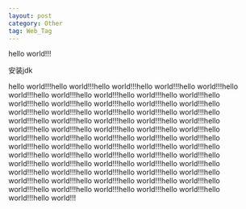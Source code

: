 ```yaml
---
layout: post
category: Other
tag: Web_Tag
---
```




hello world!!!

安装jdk


hello world!!!hello world!!!hello world!!!hello world!!!hello world!!!hello world!!!hello world!!!hello world!!!hello world!!!hello world!!!hello world!!!hello world!!!hello world!!!hello world!!!hello world!!!hello world!!!hello world!!!hello world!!!hello world!!!hello world!!!hello world!!!hello world!!!hello world!!!hello world!!!hello world!!!hello world!!!hello world!!!hello world!!!hello world!!!hello world!!!hello world!!!hello world!!!hello world!!!hello world!!!hello world!!!hello world!!!hello world!!!hello world!!!hello world!!!hello world!!!hello world!!!hello world!!!hello world!!!hello world!!!hello world!!!hello world!!!hello world!!!hello world!!!hello world!!!hello world!!!hello world!!!hello world!!!hello world!!!hello world!!!hello world!!!hello world!!!hello world!!!hello world!!!hello world!!!hello world!!!hello world!!!hello world!!!hello world!!!hello world!!!hello world!!!hello world!!!hello world!!!